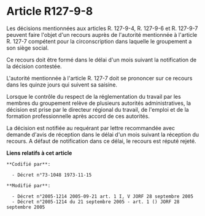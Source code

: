 # Article R127-9-8

Les décisions mentionnées aux articles R. 127-9-4, R. 127-9-6 et R. 127-9-7 peuvent faire l'objet d'un recours auprès de
l'autorité mentionnée à l'article R. 127-7 compétent pour la circonscription dans laquelle le groupement a son siège social.

Ce recours doit être formé dans le délai d'un mois suivant la notification de la décision contestée.

L'autorité mentionnée à l'article R. 127-7 doit se prononcer sur ce recours dans les quinze jours qui suivent sa saisine.

Lorsque le contrôle du respect de la réglementation du travail par les membres du groupement relève de plusieurs autorités
administratives, la décision est prise par le directeur régional du travail, de l'emploi et de la formation professionnelle
après accord de ces autorités.

La décision est notifiée au requérant par lettre recommandée avec demande d'avis de réception dans le délai d'un mois suivant
la réception du recours. A défaut de notification dans ce délai, le recours est réputé rejeté.

**Liens relatifs à cet article**

	**Codifié par**:

	  - Décret n°73-1048 1973-11-15

	**Modifié par**:

	  - Décret n°2005-1214 2005-09-21 art. 1 I, V JORF 28 septembre 2005
	  - Décret n°2005-1214 du 21 septembre 2005 - art. 1 () JORF 28 septembre 2005
